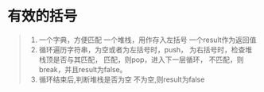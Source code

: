 # 有效的括号

>1. 一个字典，方便匹配
    一个堆栈，用作存入左括号
    一个result作为返回值
>2. 循环遍历字符串，为空或者为左括号时，push，
    为右括号时，检查堆栈顶是否与其匹配，
    匹配，则pop，进入下一层循环，
    不匹配，则break，并且result为false。
>3. 循环结束后,判断堆栈是否为空
        不为空,则result为false

